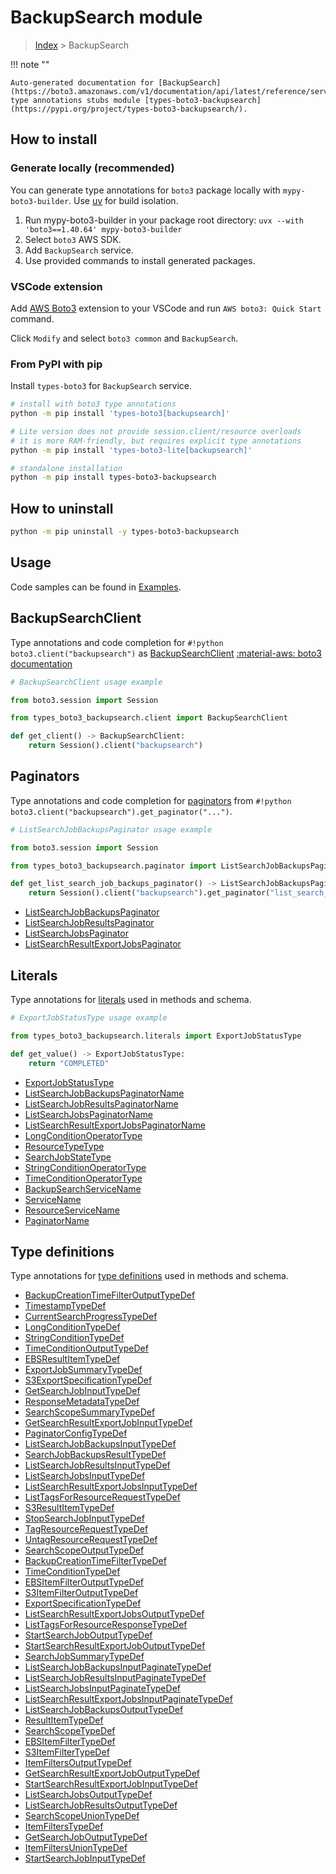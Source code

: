 #  BackupSearch module

> [Index](../README.md) > BackupSearch

!!! note ""

    Auto-generated documentation for [BackupSearch](https://boto3.amazonaws.com/v1/documentation/api/latest/reference/services/backupsearch.html#backupsearch)
    type annotations stubs module [types-boto3-backupsearch](https://pypi.org/project/types-boto3-backupsearch/).

## How to install

### Generate locally (recommended)

You can generate type annotations for `boto3` package locally with `mypy-boto3-builder`.
Use [uv](https://docs.astral.sh/uv/getting-started/installation/) for build isolation.

1. Run mypy-boto3-builder in your package root directory: `uvx --with 'boto3==1.40.64' mypy-boto3-builder`
1. Select `boto3` AWS SDK.
1. Add `BackupSearch` service.
1. Use provided commands to install generated packages.


### VSCode extension

Add [AWS Boto3](https://marketplace.visualstudio.com/items?itemName=Boto3typed.boto3-ide)
extension to your VSCode and run `AWS boto3: Quick Start` command.

Click `Modify` and select `boto3 common` and `BackupSearch`.


### From PyPI with pip

Install `types-boto3` for `BackupSearch` service.

```bash
# install with boto3 type annotations
python -m pip install 'types-boto3[backupsearch]'

# Lite version does not provide session.client/resource overloads
# it is more RAM-friendly, but requires explicit type annotations
python -m pip install 'types-boto3-lite[backupsearch]'

# standalone installation
python -m pip install types-boto3-backupsearch
```



## How to uninstall

```bash
python -m pip uninstall -y types-boto3-backupsearch
```

## Usage

Code samples can be found in [Examples](./usage.md).

## BackupSearchClient

Type annotations and code completion for  `#!python boto3.client("backupsearch")` as [BackupSearchClient](./client.md)
[:material-aws: boto3 documentation](https://boto3.amazonaws.com/v1/documentation/api/latest/reference/services/backupsearch.html#BackupSearch.Client)

```python
# BackupSearchClient usage example

from boto3.session import Session

from types_boto3_backupsearch.client import BackupSearchClient

def get_client() -> BackupSearchClient:
    return Session().client("backupsearch")
```


## Paginators

Type annotations and code completion for [paginators](./paginators.md)
from `#!python boto3.client("backupsearch").get_paginator("...")`.

```python
# ListSearchJobBackupsPaginator usage example

from boto3.session import Session

from types_boto3_backupsearch.paginator import ListSearchJobBackupsPaginator

def get_list_search_job_backups_paginator() -> ListSearchJobBackupsPaginator:
    return Session().client("backupsearch").get_paginator("list_search_job_backups"))
```

- [ListSearchJobBackupsPaginator](./paginators.md#listsearchjobbackupspaginator)
- [ListSearchJobResultsPaginator](./paginators.md#listsearchjobresultspaginator)
- [ListSearchJobsPaginator](./paginators.md#listsearchjobspaginator)
- [ListSearchResultExportJobsPaginator](./paginators.md#listsearchresultexportjobspaginator)









## Literals

Type annotations for [literals](./literals.md) used in methods and schema.

```python
# ExportJobStatusType usage example

from types_boto3_backupsearch.literals import ExportJobStatusType

def get_value() -> ExportJobStatusType:
    return "COMPLETED"
```

- [ExportJobStatusType](./literals.md#exportjobstatustype)
- [ListSearchJobBackupsPaginatorName](./literals.md#listsearchjobbackupspaginatorname)
- [ListSearchJobResultsPaginatorName](./literals.md#listsearchjobresultspaginatorname)
- [ListSearchJobsPaginatorName](./literals.md#listsearchjobspaginatorname)
- [ListSearchResultExportJobsPaginatorName](./literals.md#listsearchresultexportjobspaginatorname)
- [LongConditionOperatorType](./literals.md#longconditionoperatortype)
- [ResourceTypeType](./literals.md#resourcetypetype)
- [SearchJobStateType](./literals.md#searchjobstatetype)
- [StringConditionOperatorType](./literals.md#stringconditionoperatortype)
- [TimeConditionOperatorType](./literals.md#timeconditionoperatortype)
- [BackupSearchServiceName](./literals.md#backupsearchservicename)
- [ServiceName](./literals.md#servicename)
- [ResourceServiceName](./literals.md#resourceservicename)
- [PaginatorName](./literals.md#paginatorname)




## Type definitions

Type annotations for [type definitions](./type_defs.md) used in methods and schema.

- [BackupCreationTimeFilterOutputTypeDef](./type_defs.md#backupcreationtimefilteroutputtypedef)
- [TimestampTypeDef](./type_defs.md#timestamptypedef)
- [CurrentSearchProgressTypeDef](./type_defs.md#currentsearchprogresstypedef)
- [LongConditionTypeDef](./type_defs.md#longconditiontypedef)
- [StringConditionTypeDef](./type_defs.md#stringconditiontypedef)
- [TimeConditionOutputTypeDef](./type_defs.md#timeconditionoutputtypedef)
- [EBSResultItemTypeDef](./type_defs.md#ebsresultitemtypedef)
- [ExportJobSummaryTypeDef](./type_defs.md#exportjobsummarytypedef)
- [S3ExportSpecificationTypeDef](./type_defs.md#s3exportspecificationtypedef)
- [GetSearchJobInputTypeDef](./type_defs.md#getsearchjobinputtypedef)
- [ResponseMetadataTypeDef](./type_defs.md#responsemetadatatypedef)
- [SearchScopeSummaryTypeDef](./type_defs.md#searchscopesummarytypedef)
- [GetSearchResultExportJobInputTypeDef](./type_defs.md#getsearchresultexportjobinputtypedef)
- [PaginatorConfigTypeDef](./type_defs.md#paginatorconfigtypedef)
- [ListSearchJobBackupsInputTypeDef](./type_defs.md#listsearchjobbackupsinputtypedef)
- [SearchJobBackupsResultTypeDef](./type_defs.md#searchjobbackupsresulttypedef)
- [ListSearchJobResultsInputTypeDef](./type_defs.md#listsearchjobresultsinputtypedef)
- [ListSearchJobsInputTypeDef](./type_defs.md#listsearchjobsinputtypedef)
- [ListSearchResultExportJobsInputTypeDef](./type_defs.md#listsearchresultexportjobsinputtypedef)
- [ListTagsForResourceRequestTypeDef](./type_defs.md#listtagsforresourcerequesttypedef)
- [S3ResultItemTypeDef](./type_defs.md#s3resultitemtypedef)
- [StopSearchJobInputTypeDef](./type_defs.md#stopsearchjobinputtypedef)
- [TagResourceRequestTypeDef](./type_defs.md#tagresourcerequesttypedef)
- [UntagResourceRequestTypeDef](./type_defs.md#untagresourcerequesttypedef)
- [SearchScopeOutputTypeDef](./type_defs.md#searchscopeoutputtypedef)
- [BackupCreationTimeFilterTypeDef](./type_defs.md#backupcreationtimefiltertypedef)
- [TimeConditionTypeDef](./type_defs.md#timeconditiontypedef)
- [EBSItemFilterOutputTypeDef](./type_defs.md#ebsitemfilteroutputtypedef)
- [S3ItemFilterOutputTypeDef](./type_defs.md#s3itemfilteroutputtypedef)
- [ExportSpecificationTypeDef](./type_defs.md#exportspecificationtypedef)
- [ListSearchResultExportJobsOutputTypeDef](./type_defs.md#listsearchresultexportjobsoutputtypedef)
- [ListTagsForResourceResponseTypeDef](./type_defs.md#listtagsforresourceresponsetypedef)
- [StartSearchJobOutputTypeDef](./type_defs.md#startsearchjoboutputtypedef)
- [StartSearchResultExportJobOutputTypeDef](./type_defs.md#startsearchresultexportjoboutputtypedef)
- [SearchJobSummaryTypeDef](./type_defs.md#searchjobsummarytypedef)
- [ListSearchJobBackupsInputPaginateTypeDef](./type_defs.md#listsearchjobbackupsinputpaginatetypedef)
- [ListSearchJobResultsInputPaginateTypeDef](./type_defs.md#listsearchjobresultsinputpaginatetypedef)
- [ListSearchJobsInputPaginateTypeDef](./type_defs.md#listsearchjobsinputpaginatetypedef)
- [ListSearchResultExportJobsInputPaginateTypeDef](./type_defs.md#listsearchresultexportjobsinputpaginatetypedef)
- [ListSearchJobBackupsOutputTypeDef](./type_defs.md#listsearchjobbackupsoutputtypedef)
- [ResultItemTypeDef](./type_defs.md#resultitemtypedef)
- [SearchScopeTypeDef](./type_defs.md#searchscopetypedef)
- [EBSItemFilterTypeDef](./type_defs.md#ebsitemfiltertypedef)
- [S3ItemFilterTypeDef](./type_defs.md#s3itemfiltertypedef)
- [ItemFiltersOutputTypeDef](./type_defs.md#itemfiltersoutputtypedef)
- [GetSearchResultExportJobOutputTypeDef](./type_defs.md#getsearchresultexportjoboutputtypedef)
- [StartSearchResultExportJobInputTypeDef](./type_defs.md#startsearchresultexportjobinputtypedef)
- [ListSearchJobsOutputTypeDef](./type_defs.md#listsearchjobsoutputtypedef)
- [ListSearchJobResultsOutputTypeDef](./type_defs.md#listsearchjobresultsoutputtypedef)
- [SearchScopeUnionTypeDef](./type_defs.md#searchscopeuniontypedef)
- [ItemFiltersTypeDef](./type_defs.md#itemfilterstypedef)
- [GetSearchJobOutputTypeDef](./type_defs.md#getsearchjoboutputtypedef)
- [ItemFiltersUnionTypeDef](./type_defs.md#itemfiltersuniontypedef)
- [StartSearchJobInputTypeDef](./type_defs.md#startsearchjobinputtypedef)

